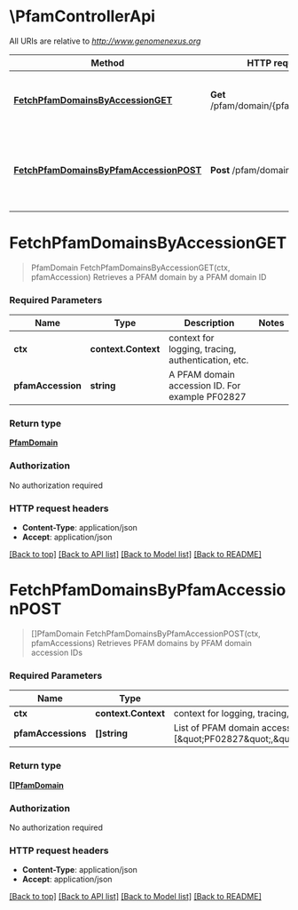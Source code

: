 # \PfamControllerApi

All URIs are relative to *http://www.genomenexus.org*

Method | HTTP request | Description
------------- | ------------- | -------------
[**FetchPfamDomainsByAccessionGET**](PfamControllerApi.md#FetchPfamDomainsByAccessionGET) | **Get** /pfam/domain/{pfamAccession} | Retrieves a PFAM domain by a PFAM domain ID
[**FetchPfamDomainsByPfamAccessionPOST**](PfamControllerApi.md#FetchPfamDomainsByPfamAccessionPOST) | **Post** /pfam/domain | Retrieves PFAM domains by PFAM domain accession IDs


# **FetchPfamDomainsByAccessionGET**
> PfamDomain FetchPfamDomainsByAccessionGET(ctx, pfamAccession)
Retrieves a PFAM domain by a PFAM domain ID

### Required Parameters

Name | Type | Description  | Notes
------------- | ------------- | ------------- | -------------
 **ctx** | **context.Context** | context for logging, tracing, authentication, etc.
  **pfamAccession** | **string**| A PFAM domain accession ID. For example PF02827 | 

### Return type

[**PfamDomain**](PfamDomain.md)

### Authorization

No authorization required

### HTTP request headers

 - **Content-Type**: application/json
 - **Accept**: application/json

[[Back to top]](#) [[Back to API list]](../README.md#documentation-for-api-endpoints) [[Back to Model list]](../README.md#documentation-for-models) [[Back to README]](../README.md)

# **FetchPfamDomainsByPfamAccessionPOST**
> []PfamDomain FetchPfamDomainsByPfamAccessionPOST(ctx, pfamAccessions)
Retrieves PFAM domains by PFAM domain accession IDs

### Required Parameters

Name | Type | Description  | Notes
------------- | ------------- | ------------- | -------------
 **ctx** | **context.Context** | context for logging, tracing, authentication, etc.
  **pfamAccessions** | **[]string**| List of PFAM domain accession IDs. For example [\&quot;PF02827\&quot;,\&quot;PF00093\&quot;,\&quot;PF15276\&quot;] | 

### Return type

[**[]PfamDomain**](PfamDomain.md)

### Authorization

No authorization required

### HTTP request headers

 - **Content-Type**: application/json
 - **Accept**: application/json

[[Back to top]](#) [[Back to API list]](../README.md#documentation-for-api-endpoints) [[Back to Model list]](../README.md#documentation-for-models) [[Back to README]](../README.md)

